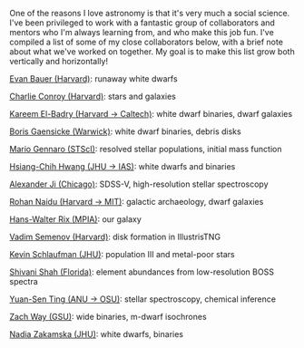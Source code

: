 One of the reasons I love astronomy is that it's very much a social science. 
I've been privileged to work with a fantastic group of collaborators and mentors who I'm always learning from, and who make this job fun. 
I've compiled a list of some of my close collaborators below, with a brief note about what we've worked on together. 
My goal is to make this list grow both vertically and horizontally! 

[Evan Bauer (Harvard)](https://evbauer.github.io/): runaway white dwarfs

[Charlie Conroy (Harvard)](https://scholar.harvard.edu/cconroy): stars and galaxies

[Kareem El-Badry (Harvard -> Caltech)](https://kareemelbadry.github.io/): white dwarf binaries, dwarf galaxies

[Boris Gaensicke (Warwick)](https://warwick.ac.uk/fac/sci/physics/research/astro/people/gaensicke/): white dwarf binaries, debris disks

[Mario Gennaro (STScI)](https://www.stsci.edu/stsci-research/research-directory/mario-gennaro): resolved stellar populations, initial mass function

[Hsiang-Chih Hwang (JHU -> IAS)](http://www.hwang-astro.me/): white dwarfs and binaries

[Alexander Ji (Chicago)](https://www.alexji.com/): SDSS-V, high-resolution stellar spectroscopy

[Rohan Naidu (Harvard -> MIT)](https://rohannaidu.github.io/): galactic archaeology, dwarf galaxies

[Hans-Walter Rix (MPIA)](https://www.mpia.de/rix.html): our galaxy

[Vadim Semenov (Harvard)](https://vadimsemenov.com/): disk formation in IllustrisTNG

[Kevin Schlaufman (JHU)](http://www.kevinschlaufman.com/): population III and metal-poor stars

[Shivani Shah (Florida)](https://sp-shah.github.io/): element abundances from low-resolution BOSS spectra

[Yuan-Sen Ting (ANU -> OSU)](https://www.mso.anu.edu.au/~yting/): stellar spectroscopy, chemical inference

[Zach Way (GSU)](https://www.linkedin.com/in/zach-way-203381147/): wide binaries, m-dwarf isochrones

[Nadia Zakamska (JHU)](https://zakamska.johnshopkins.edu/): white dwarfs, binaries
